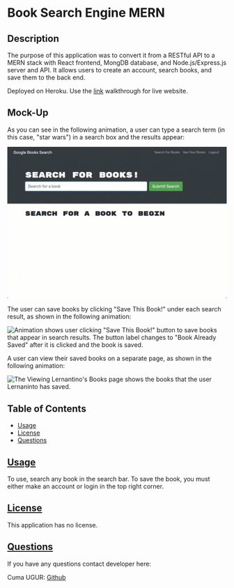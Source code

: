 # Book Search Engine MERN

## Description
The purpose of this application was to convert it from a RESTful API to a MERN stack with React frontend, MongDB database, and Node.js/Express.js server and API. It allows users to create an account, search books, and save them to the back end.


Deployed on Heroku. Use the [link](https://coding-boot-camp.github.io/full-stack/mongodb/deploy-with-heroku-and-mongodb-atlas) walkthrough for live website.


## Mock-Up

As you can see in the following animation, a user can type a search term (in this case, "star wars") in a search box and the results appear:

![Animation shows "star wars" typed into a search box and books about Star Wars appearing as results.](./Assets/21-mern-homework-demo-01.gif)

The user can save books by clicking "Save This Book!" under each search result, as shown in the following animation:

![Animation shows user clicking "Save This Book!" button to save books that appear in search results. The button label changes to "Book Already Saved" after it is clicked and the book is saved.](./Assets/21-mern-homework-demo-02.gif)

A user can view their saved books on a separate page, as shown in the following animation:

![The Viewing Lernantino's Books page shows the books that the user Lernaninto has saved.](./Assets/21-mern-homework-demo-03.gif)

## Table of Contents
  * [Usage](#usage)
  * [License](#license)
  * [Questions](#questions)


## [Usage](#table-of-contents)
To use, search any book in the search bar. To save the book, you must either make an account or login in the top right corner.

## [License](#table-of-contents)
This application has no license.



## [Questions](#Table-of-Contents)
If you have any questions contact developer here:

Cuma UGUR: [Github](https://github.com/cumauu73)

